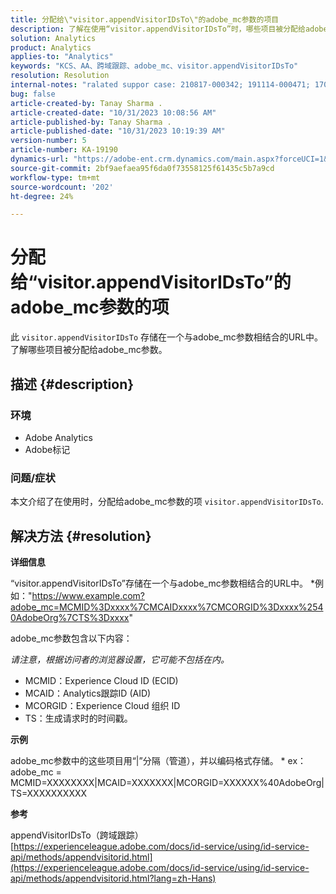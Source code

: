 ```yaml
---
title: 分配给\"visitor.appendVisitorIDsTo\"的adobe_mc参数的项目
description: 了解在使用“visitor.appendVisitorIDsTo”时，哪些项目被分配给adobe_mc参数。
solution: Analytics
product: Analytics
applies-to: "Analytics"
keywords: "KCS、AA、跨域跟踪、adobe_mc、visitor.appendVisitorIDsTo"
resolution: Resolution
internal-notes: "ralated suppor case: 210817-000342; 191114-000471; 170123-000011; 220408-000014"
bug: false
article-created-by: Tanay Sharma .
article-created-date: "10/31/2023 10:08:56 AM"
article-published-by: Tanay Sharma .
article-published-date: "10/31/2023 10:19:39 AM"
version-number: 5
article-number: KA-19190
dynamics-url: "https://adobe-ent.crm.dynamics.com/main.aspx?forceUCI=1&pagetype=entityrecord&etn=knowledgearticle&id=34b58e7a-d577-ee11-8179-6045bd006149"
source-git-commit: 2bf9aefaea95f6da0f73558125f61435c5b7a9cd
workflow-type: tm+mt
source-wordcount: '202'
ht-degree: 24%

---
```


# 分配给“visitor.appendVisitorIDsTo”的adobe_mc参数的项


此 `visitor.appendVisitorIDsTo` 存储在一个与adobe_mc参数相结合的URL中。 了解哪些项目被分配给adobe_mc参数。

## 描述 {#description}


### 环境

- Adobe Analytics
- Adobe标记


### 问题/症状

本文介绍了在使用时，分配给adobe_mc参数的项 `visitor.appendVisitorIDsTo`.


## 解决方法 {#resolution}


<b>详细信息</b>

“visitor.appendVisitorIDsTo”存储在一个与adobe_mc参数相结合的URL中。
\*例如：&quot;https://www.example.com?adobe_mc=MCMID%3Dxxxx%7CMCAIDxxxx%7CMCORGID%3Dxxxx%2540AdobeOrg%7CTS%3Dxxxx&quot;

adobe_mc参数包含以下内容：

*请注意，根据访问者的浏览器设置，它可能不包括在内。*

- MCMID：Experience Cloud ID (ECID)
- MCAID：Analytics跟踪ID (AID)
- MCORGID：Experience Cloud 组织 ID
- TS：生成请求时的时间戳。


<b>示例</b>

adobe_mc参数中的这些项目用“|”分隔（管道），并以编码格式存储。
\* ex： adobe_mc = MCMID=XXXXXXXX|MCAID=XXXXXXX|MCORGID=XXXXXX%40AdobeOrg|TS=XXXXXXXXXX

<b>参考</b>

appendVisitorIDsTo（跨域跟踪）
[https://experienceleague.adobe.com/docs/id-service/using/id-service-api/methods/appendvisitorid.html](https://experienceleague.adobe.com/docs/id-service/using/id-service-api/methods/appendvisitorid.html?lang=zh-Hans)
